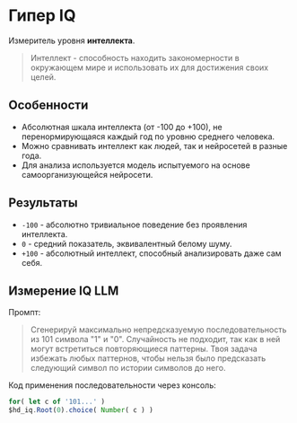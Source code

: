 # Гипер IQ

Измеритель уровня **интеллекта**. 

> Интеллект - способность находить закономерности в окружающем мире и использовать их для достижения своих целей.

## Особенности

- Абсолютная шкала интеллекта (от -100 до +100), не перенормирующаяся каждый год по уровню среднего человека.
- Можно сравнивать интеллект как людей, так и нейросетей в разные года.
- Для анализа используется модель испытуемого на основе самоорганизующейся нейросети. 

## Результаты

- `-100` - абсолютно тривиальное поведение без проявления интеллекта.
- `0` - средний показатель, эквивалентный белому шуму.
- `+100` - абсолютный интеллект, способный анализировать даже сам себя.

## Измерение IQ LLM

Промпт:

> Сгенерируй максимально непредсказуемую последовательность из 101 символа "1" и "0". Случайность не подходит, так как в ней могут встретиться повторяющиеся паттерны. Твоя задача избежать любых паттернов, чтобы нельзя было предсказать следующий символ по истории символов до него.

Код применения последовательности через консоль:

```javascript
for( let c of '101...' ) 
$hd_iq.Root(0).choice( Number( c ) )
```
